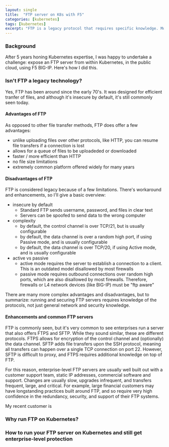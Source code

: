 ```yaml
---
layout: single
title:  "FTP server on K8s with F5"
categories: [kubernetes]
tags: [kubernetes]
excerpt: "FTP is a legacy protocol that requires specific knowledge. Most young engineers have never used it. Kubernetes is modern, but complicated. Most senior engineers have never used it. Let's do this!" #this is a custom variable meant for a short description to be displayed on home page
---
```


### Background
After 5 years honing Kubernetes expertise, I was happy to undertake a challenge: expose an FTP server from within Kubernetes, in the public cloud, using F5 BIG-IP. Here's how I did this.

### Isn't FTP a legacy technology?
Yes, FTP has been around since the early 70's. It was designed for efficient tranfer of files, and although it's insecure by default, it's still commonly seen today.

#### Advantages of FTP
As opposed to other file transfer methods, FTP does offer a few advantages:
- unlike uploading files over other protocols, like HTTP, you can resume file transfers if a connection is lost
- allows for a queue of files to be uploadeded or downloaded
- faster / more efficient than HTTP
- no file size limitations
- extremely common platform offered widely for many years

#### Disadvantages of FTP
FTP is considered legacy because of a few limitations. There's workaround and enhancements, so I'll give a basic overview:
- insecure by default
  - Standard FTP sends username, password, and files in clear text
  - Servers can be spoofed to send data to the wrong computer
- complexity
  - by default, the control channel is over TCP/21, but is usually configurable
  - by default, the data channel is over a random high port, if using Passive mode, and is usually configurable
  - by default, the data channel is over TCP/20, if using Active mode, and is usually configurable
- active vs passive
  - active mode requires the server to establish a connection to a client. This is an outdated model disallowed by most firewalls
  - passive mode requires outbound connections over random high ports, which are also disallowed by most firewalls. Therefore, firewalls or L4 network devices (like BIG-IP) must be "ftp aware"

There are many more complex advantages and disadvantages, but to summarize: running and securing FTP servers requires knowledge of the protocols, not just general network and security knowledge.

#### Enhancements and common FTP servers
FTP is commonly seen, but it's very common to see enterprises run a server that also offers FTPS and SFTP. While they sound similar, these are different protocols. FTPS allows for encryption of the control channel and (optionally) the data channel. SFTP adds file transfers upon the SSH protocol, meaning all transfers can happen over a single TCP connection on port 22. However, SFTP is difficult to proxy, and FTPS requires additional knowledge on top of FTP.

For this reason, enterprise-level FTP servers are usually well built out with a customer support team, static IP addresses, commercial software and support. Changes are usually slow, upgrades infrequent, and transfers frequent, large, and critical. For example, large financial customers may have longstanding practices built around FTP, and so require very high confidence in the redundancy, security, and support of their FTP systems.

My recent customer is 

### Why run FTP on Kubernetes?

### How to run your FTP server on Kubernetes and still get enterprise-level protection

